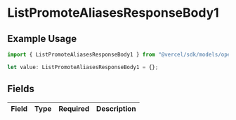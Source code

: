 # ListPromoteAliasesResponseBody1

## Example Usage

```typescript
import { ListPromoteAliasesResponseBody1 } from "@vercel/sdk/models/operations/listpromotealiases.js";

let value: ListPromoteAliasesResponseBody1 = {};
```

## Fields

| Field       | Type        | Required    | Description |
| ----------- | ----------- | ----------- | ----------- |